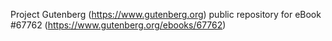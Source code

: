 Project Gutenberg (https://www.gutenberg.org) public repository for
eBook #67762 (https://www.gutenberg.org/ebooks/67762)
